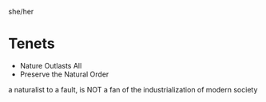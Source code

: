 she/her
# Tenets
- Nature Outlasts All
- Preserve the Natural Order

a naturalist to a fault, is NOT a fan of the industrialization of modern society
